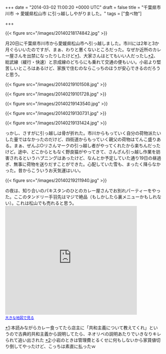 
+++
date = "2014-03-02 11:00:20 +0000 UTC"
draft = false
title = "千葉県市川市 → 愛媛県松山市 に引っ越ししやがりました。"
tags = ["食べ物"]

+++


{{< figure src="/images/20140218174842.jpg"  >}}

月20日に千葉県市川市から愛媛県松山市へ引っ越しました。市川には2年と3か月ぐらいいたのですが、まぁ、わりと悪くないところだった。なぜか近所のカレー屋さんを出禁になったりしたけど<a href="#f1" name="fn1" title="本読みながらカレー食ってたら店主に「共和主義について教えてくれ」というので古典的共和主義から説明してたら、ネオリベの説明あたりでいきなりキレられて追い出された">*1</a>、大家さんはとてもいい人だったし<a href="#f2" name="fn2" title="小岩のときは管理費とるくせに何もしないから家賃値切り倒してやったけど、こっちは素直に払ったｗ">*2</a>、総武線（緩行・快速）と京成線のどちらにも乗れて交通の便もいい。小岩より堅苦しいところはあるけど、家族で住むのならこっちのほうが安心できるのだろうと思う。

{{< figure src="/images/20140219101508.jpg"  >}}

{{< figure src="/images/20140219101728.jpg"  >}}

{{< figure src="/images/20140219143540.jpg"  >}}

{{< figure src="/images/20140219130731.jpg"  >}}

{{< figure src="/images/20140219131424.jpg"  >}}

っかし、さすがに引っ越しは骨が折れた。市川からもっていく自分の荷物派たいした量ではなかったのだけど、四街道からもっていく親父の荷物はてんこ盛りある。まぁ、ぜんぶ○リさんマークの引っ越し者がやってくれたから楽ちんだったけど。途中、どこからともなく野良猫がやってきて、さんざん引っ越し作業を妨害されるというハプニングはあったけど、なんとか予定していた通り19日の昼過ぎ、無事に荷物を送りだすことができた。心配していた雪も、まったく降らなかった。昔からこういうお天気運はいい。

{{< figure src="/images/20140219211940.jpg"  >}}

の夜は、知り合いのパキスタンのひとのカレー屋さんでお別れパーティーをやった。ここのタンドリー手羽先はマジで絶品（もしかしたら裏メニューかもしれない）。これは松山でも売れると思う。<iframe width="425" height="350" frameborder="0" scrolling="no" marginheight="0" marginwidth="0" src="https://maps.google.co.jp/maps?q=Hunza+Restaurant&amp;ie=UTF8&amp;hq=Hunza+Restaurant&amp;hnear=&amp;radius=15000&amp;t=m&amp;brcurrent=3,0x60188bba20a6fb71:0x2c4a70370b42e8b6,0&amp;cid=6660762691479429740&amp;ll=35.665037,139.750729&amp;spn=0.024406,0.036478&amp;z=14&amp;iwloc=A&amp;output=embed"></iframe><br/><small><a href="https://maps.google.co.jp/maps?q=Hunza+Restaurant&amp;ie=UTF8&amp;hq=Hunza+Restaurant&amp;hnear=&amp;radius=15000&amp;t=m&amp;brcurrent=3,0x60188bba20a6fb71:0x2c4a70370b42e8b6,0&amp;cid=6660762691479429740&amp;ll=35.665037,139.750729&amp;spn=0.024406,0.036478&amp;z=14&amp;iwloc=A&amp;source=embed" style="color:#0000FF;text-align:left">大きな地図で見る</a></small>
<div class="footnote">
<a href="#fn1" name="f1" class="footnote-number">*1</a><span class="footnote-delimiter">:</span><span class="footnote-text">本読みながらカレー食ってたら店主に「共和主義について教えてくれ」というので古典的共和主義から説明してたら、ネオリベの説明あたりでいきなりキレられて追い出された</span>
<a href="#fn2" name="f2" class="footnote-number">*2</a><span class="footnote-delimiter">:</span><span class="footnote-text">小岩のときは管理費とるくせに何もしないから家賃値切り倒してやったけど、こっちは素直に払ったｗ</span>
</div>

